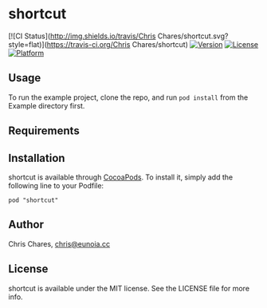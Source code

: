 # shortcut

[![CI Status](http://img.shields.io/travis/Chris Chares/shortcut.svg?style=flat)](https://travis-ci.org/Chris Chares/shortcut)
[![Version](https://img.shields.io/cocoapods/v/shortcut.svg?style=flat)](http://cocoadocs.org/docsets/shortcut)
[![License](https://img.shields.io/cocoapods/l/shortcut.svg?style=flat)](http://cocoadocs.org/docsets/shortcut)
[![Platform](https://img.shields.io/cocoapods/p/shortcut.svg?style=flat)](http://cocoadocs.org/docsets/shortcut)

## Usage

To run the example project, clone the repo, and run `pod install` from the Example directory first.

## Requirements

## Installation

shortcut is available through [CocoaPods](http://cocoapods.org). To install
it, simply add the following line to your Podfile:

    pod "shortcut"

## Author

Chris Chares, chris@eunoia.cc

## License

shortcut is available under the MIT license. See the LICENSE file for more info.

